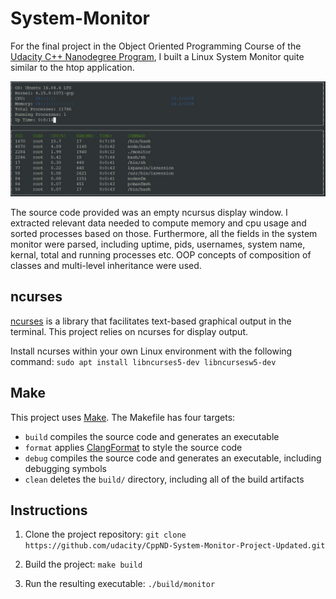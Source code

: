 # System-Monitor

For the final project in the Object Oriented Programming Course of the [Udacity C++ Nanodegree Program](https://www.udacity.com/course/c-plus-plus-nanodegree--nd213), I built a Linux System Monitor quite similar to the htop application.  

![System Monitor](images/monitor.JPG)

The source code provided was an empty ncursus display window. I extracted relevant data needed to compute memory and cpu usage and sorted processes based on those. Furthermore, all the fields in the system monitor were parsed, including uptime, pids, usernames, system name, kernal, total and running processes etc. OOP concepts of composition of classes and multi-level inheritance were used. 

## ncurses
[ncurses](https://www.gnu.org/software/ncurses/) is a library that facilitates text-based graphical output in the terminal. This project relies on ncurses for display output.

Install ncurses within your own Linux environment with the following command: `sudo apt install libncurses5-dev libncursesw5-dev`

## Make
This project uses [Make](https://www.gnu.org/software/make/). The Makefile has four targets:
* `build` compiles the source code and generates an executable
* `format` applies [ClangFormat](https://clang.llvm.org/docs/ClangFormat.html) to style the source code
* `debug` compiles the source code and generates an executable, including debugging symbols
* `clean` deletes the `build/` directory, including all of the build artifacts

## Instructions

1. Clone the project repository: `git clone https://github.com/udacity/CppND-System-Monitor-Project-Updated.git`

2. Build the project: `make build`

3. Run the resulting executable: `./build/monitor`
